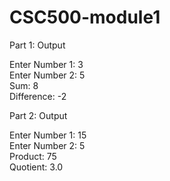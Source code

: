 # CSC500-module1

Part 1: Output

Enter Number 1: 3 \
Enter Number 2: 5 \
Sum: 8 \
Difference: -2

Part 2: Output

Enter Number 1: 15 \
Enter Number 2: 5 \
Product: 75 \
Quotient: 3.0
